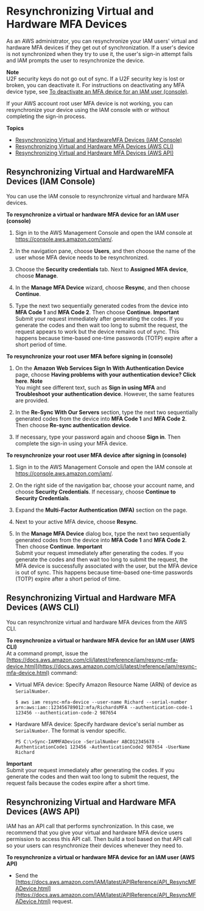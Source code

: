 # Resynchronizing Virtual and Hardware MFA Devices<a name="id_credentials_mfa_sync"></a>

As an AWS administrator, you can resynchronize your IAM users' virtual and hardware MFA devices if they get out of synchronization\. If a user's device is not synchronized when they try to use it, the user's sign\-in attempt fails and IAM prompts the user to resynchronize the device\.

**Note**  
U2F security keys do not go out of sync\. If a U2F security key is lost or broken, you can deactivate it\. For instructions on deactivating any MFA device type, see [To deactivate an MFA device for an IAM user \(console\)](id_credentials_mfa_disable.md#deactivate-mfa-for-user)\.

If your AWS account root user MFA device is not working, you can resynchronize your device using the IAM console with or without completing the sign\-in process\. 

**Topics**
+ [Resynchronizing Virtual and HardwareMFA Devices \(IAM Console\)](#id_credentials_mfa_sync_console)
+ [Resynchronizing Virtual and Hardware MFA Devices \(AWS CLI\)](#id_credentials_mfa_sync_cli)
+ [Resynchronizing Virtual and Hardware MFA Devices \(AWS API\)](#id_credentials_mfa_sync_api)

## Resynchronizing Virtual and HardwareMFA Devices \(IAM Console\)<a name="id_credentials_mfa_sync_console"></a>

You can use the IAM console to resynchronize virtual and hardware MFA devices\.

**To resynchronize a virtual or hardware MFA device for an IAM user \(console\)**

1. Sign in to the AWS Management Console and open the IAM console at [https://console\.aws\.amazon\.com/iam/](https://console.aws.amazon.com/iam/)\.

1. In the navigation pane, choose **Users**, and then choose the name of the user whose MFA device needs to be resynchronized\.

1. Choose the **Security credentials** tab\. Next to **Assigned MFA device**, choose **Manage**\.

1. In the **Manage MFA Device** wizard, choose **Resync**, and then choose **Continue**\.

1. Type the next two sequentially generated codes from the device into **MFA Code 1** and **MFA Code 2**\. Then choose **Continue**\.
**Important**  
Submit your request immediately after generating the codes\. If you generate the codes and then wait too long to submit the request, the request appears to work but the device remains out of sync\. This happens because time\-based one\-time passwords \(TOTP\) expire after a short period of time\.

**To resynchronize your root user MFA before signing in \(console\)**

1. On the **Amazon Web Services Sign In With Authentication Device** page, choose **Having problems with your authentication device? Click here**\.
**Note**  
You might see different text, such as **Sign in using MFA** and **Troubleshoot your authentication device**\. However, the same features are provided\.

1. In the **Re\-Sync With Our Servers** section, type the next two sequentially generated codes from the device into **MFA Code 1** and **MFA Code 2**\. Then choose **Re\-sync authentication device**\.

1. If necessary, type your password again and choose **Sign in**\. Then complete the sign\-in using your MFA device\.

**To resynchronize your root user MFA device after signing in \(console\)**

1. Sign in to the AWS Management Console and open the IAM console at [https://console\.aws\.amazon\.com/iam/](https://console.aws.amazon.com/iam/)\.

1. On the right side of the navigation bar, choose your account name, and choose **Security Credentials**\. If necessary, choose **Continue to Security Credentials**\.

1. Expand the **Multi\-Factor Authentication \(MFA\)** section on the page\.

1. Next to your active MFA device, choose **Resync**\.

1. In the **Manage MFA Device** dialog box, type the next two sequentially generated codes from the device into **MFA Code 1** and **MFA Code 2**\. Then choose **Continue**\.
**Important**  
Submit your request immediately after generating the codes\. If you generate the codes and then wait too long to submit the request, the MFA device is successfully associated with the user, but the MFA device is out of sync\. This happens because time\-based one\-time passwords \(TOTP\) expire after a short period of time\.

## Resynchronizing Virtual and Hardware MFA Devices \(AWS CLI\)<a name="id_credentials_mfa_sync_cli"></a>

You can resynchronize virtual and hardware MFA devices from the AWS CLI\.

**To resynchronize a virtual or hardware MFA device for an IAM user \(AWS CLI\)**  
At a command prompt, issue the [https://docs.aws.amazon.com/cli/latest/reference/iam/resync-mfa-device.html](https://docs.aws.amazon.com/cli/latest/reference/iam/resync-mfa-device.html) command:
+ Virtual MFA device: Specify Amazon Resource Name \(ARN\) of device as `SerialNumber`\.

  ```
  $ aws iam resync-mfa-device --user-name Richard --serial-number arn:aws:iam::123456789012:mfa/RichardsMFA --authentication-code-1 123456 --authentication-code-2 987654
  ```
+ Hardware MFA device: Specify hardware device's serial number as `SerialNumber`\. The format is vendor specific\.

  ```
  PS C:\>Sync-IAMMFADevice -SerialNumber ABCD12345678 -AuthenticationCode1 123456 -AuthenticationCode2 987654 -UserName Richard
  ```

**Important**  
Submit your request immediately after generating the codes\. If you generate the codes and then wait too long to submit the request, the request fails because the codes expire after a short time\.

## Resynchronizing Virtual and Hardware MFA Devices \(AWS API\)<a name="id_credentials_mfa_sync_api"></a>

IAM has an API call that performs synchronization\. In this case, we recommend that you give your virtual and hardware MFA device users permission to access this API call\. Then build a tool based on that API call so your users can resynchronize their devices whenever they need to\.

**To resynchronize a virtual or hardware MFA device for an IAM user \(AWS API\)**
+ Send the [https://docs.aws.amazon.com/IAM/latest/APIReference/API_ResyncMFADevice.html](https://docs.aws.amazon.com/IAM/latest/APIReference/API_ResyncMFADevice.html) request\.